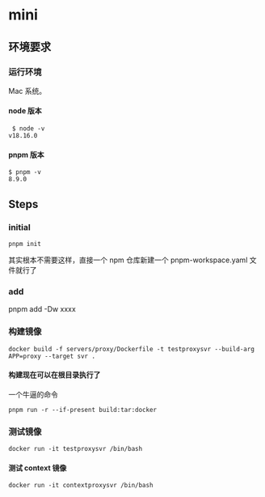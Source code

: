 # mini

## 环境要求

### 运行环境
Mac 系统。
#### node 版本
```
 $ node -v
v18.16.0
```
#### pnpm 版本
```
$ pnpm -v
8.9.0
```

## Steps

### initial

```
pnpm init
```
其实根本不需要这样，直接一个 npm 仓库新建一个 pnpm-workspace.yaml 文件就行了

### add
pnpm add -Dw xxxx


### 构建镜像

```
docker build -f servers/proxy/Dockerfile -t testproxysvr --build-arg APP=proxy --target svr .
```

#### 构建现在可以在根目录执行了
一个牛逼的命令
```
pnpm run -r --if-present build:tar:docker
```


### 测试镜像
```
docker run -it testproxysvr /bin/bash
```

#### 测试 context 镜像
```
docker run -it contextproxysvr /bin/bash
```